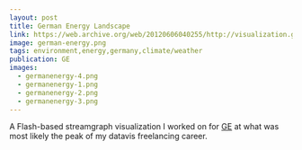 ```yaml
---
layout: post
title: German Energy Landscape
link: https://web.archive.org/web/20120606040255/http://visualization.geblogs.com/visualization/germanenergy/
image: german-energy.png
tags: environment,energy,germany,climate/weather
publication: GE
images:
  - germanenergy-4.png
  - germanenergy-1.png
  - germanenergy-2.png
  - germanenergy-3.png
---
```


A Flash-based streamgraph visualization I worked on for [GE](https://www.ge.com/) at what was most likely the peak of my datavis freelancing career.